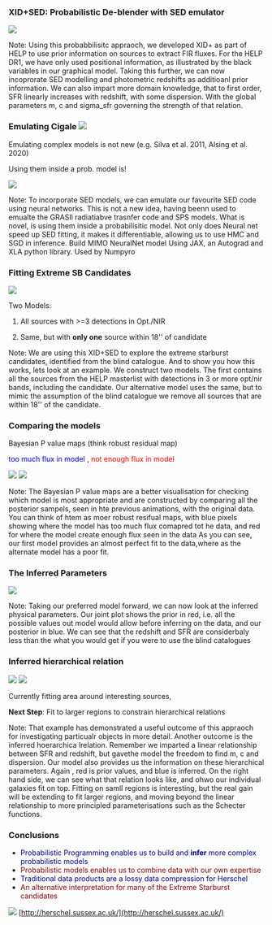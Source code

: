 ### XID+SED: Probabilistic De-blender with SED emulator

![](assets/pgm_annotated.png)<!-- .element height="60%" width="60%"-->

Note:
Using this probabbilisitc appraoch, we developed XID+ as part of HELP to use prior information on sources to extract FIR fluxes. 
For the HELP DR1, we have only used positional information, as illustrated by the black variables in our graphical model. Taking this further, we can now incoprorate SED modelling and photometric redshifts as additioanl prior information. We can also impart more domain knowledge, that to first order,
SFR linearly increases with redshift, with some dispersion. With the global parameters m, c and sigma_sfr governing the strength of that relation.


### Emulating Cigale ![](https://gitlab.lam.fr/uploads/-/system/project/avatar/11/logo_cigale.png)<!-- .element height="8%" width="8%"-->
Emulating complex models is not new (e.g. Silva et al. 2011, Alsing et al. 2020)

Using them inside a prob. model is!

![](assets/emulator_net.png)<!-- .element height="40%" width="40%"-->

Note:
To incorporate SED models, we can emulate our favourite SED code using neural networks. This is not a new idea, having beenn used to emualte the GRASIl radiatiabve trasnfer code and SPS models. What is novel, is using them inside a probabilisitic model.
Not only does Neural net speed up SED fitting, it makes it differentiable, allowing us to use HMC and SGD in inference. Build MIMO NeuralNet model Using JAX, an Autograd and XLA python library. Used by Numpyro


### Fitting Extreme SB Candidates
![](assets/original_map.png)<!-- .element height="80%" width="80%"-->

Two Models:

1) All sources with >=3 detections in Opt./NIR 

2) Same, but with **only one** source within 18'' of candidate

Note:
We are using this XID+SED to explore the extreme starburst candidates, identified from the blind catalogue. And to show you how this works, lets look at an example. We construct two models.
The first contains all the sources from the HELP masterlist with detections in 3 or more opt/nir bands, including the candidate.
Our alternative model uses the same, but to mimic the assumption of the blind catalogue we remove all sources that are within 18'' of the candidate.


### Comparing the models
Bayesian P value maps (think robust residual map)

<span style="color:Blue "> too much flux in model  </span>, <span style="color:Red "> not enough flux in model  </span>

![](assets/Bpval.png)<!-- .element height="65%" width="65%"-->
![](assets/Bpval_alt.png)<!-- .element height="65%" width="65%"-->

Note:
The Bayesian P value maps are a better visualisation for checking which model is most appropriate and are constructed by comparing all the posterior sampels, seen in hte previous animations, with the original data. You can think of htem as moer robust resifual maps, with blue pixels showing where the model has too much flux comapred tot he data, and red for where the model create enough flux seen in the data
As you can see, our first model provides an almost perfect fit to the data,where as the alternate model has a poor fit. 


### The Inferred Parameters
![](assets/joint_phys_params.png)<!-- .element height="55%" width="55%"-->

Note:
Taking our preferred model forward, we can now look at the inferred physical parameters. Our joint plot shows the prior in red, i.e. all the possible values out model would allow before inferring on the data, and our posterior in blue. We can see that the redshift and SFR are considerbaly less than the what you would get if you were to use the blind catalogues


### Inferred hierarchical relation 

![](assets/hier_z_sfr.png)<!-- .element height="35%" width="35%"--> ![](assets/z_sfr_relation.png)<!-- .element height="35%" width="35%"--> 

Currently fitting area around interesting sources,

**Next Step**: Fit to larger regions to constrain hierarchical relations

Note:
That example has demonstrated a useful outcome of this appraoch for investigating particualr objects in more detail. Another outcome is the inferred hoerarchica lrelation.
Remember we imparted a linear relationship between SFR and redshift, but gavethe model the freedom to find m, c and dispersion.
Our model also provides us the information on these hierarchical parameters. Again , red is prior values, and blue is inferred. On the right hand side, we can see what that relation looks like, and ohwo our individual galaxies fit on top.
Fitting on samll regions is interesting, but the real gain will be extending to fit larger regions, and moving beyond the linear relationship to more principled parameterisations such as the Schecter functions.


### Conclusions

* <span style="color:DarkBlue "> Probabilistic Programming enables us to build and **infer** more complex probabilistic models </span>
* <span style="color:DarkRed "> Probabilistic models enables us to combine data with our own expertise </span>
* <span style="color:DarkBlue "> Traditional data products are a lossy data compression for Herschel </span>
* <span style="color:DarkRed "> An alternative interpretation for many of the Extreme Starburst candidates </span>

![](assets/Help_Logo.png?raw=true)<!-- .element height="15%" width="15%" --> [http://herschel.sussex.ac.uk/](http://herschel.sussex.ac.uk/)

